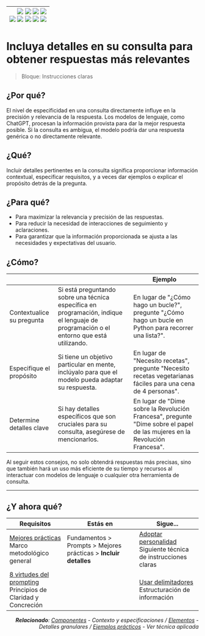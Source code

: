 <div align=right>

|[![](https://img.shields.io/badge/-Inicio-FFF?style=flat&logo=Emlakjet&logoColor=black)](/README.md) [![](https://img.shields.io/badge/-Introducción-FFF?style=flat&logo=abbrobotstudio&logoColor=black)](/documentos/intro.md) [![](https://img.shields.io/badge/-Modelos_de_lenguaje-FFF?style=flat&logo=LiveChat&logoColor=black)](/documentos/LLMs.md) [![](https://img.shields.io/badge/-Panorámica-FFF?style=flat&logo=openstreetmap&logoColor=black)](/documentos/panoramica.md)<br>  [![](https://img.shields.io/badge/-Prompts-FFF?style=flat&logo=Proton&logoColor=black)](/documentos/prompts/README.md) [![](https://img.shields.io/badge/-Ing,_de_prompts-FFF?style=flat&logo=googleearthengine&logoColor=black)](/documentos/ingenieriaDePrompts/README.md) [![](https://img.shields.io/badge/-Patrones-FFF?style=flat&logo=textpattern&logoColor=black)](/documentos/ingenieriaDePrompts/patrones/README.md) [![](https://img.shields.io/badge/8vP-FFF?style=flat&logo=v8&logoColor=black)](/documentos/prompts/mejoresPracticas/8virtudesDelPrompting.md) [![](https://img.shields.io/badge/-Casos_de_uso-FFF?style=flat&logo=gitbook&logoColor=black)](/documentos/casosDeUso/README.md)|
|-:|

</div>

# Incluya detalles en su consulta para obtener respuestas más relevantes

> Bloque: Instrucciones claras

## ¿Por qué?

El nivel de especificidad en una consulta directamente influye en la precisión y relevancia de la respuesta. Los modelos de lenguaje, como ChatGPT, procesan la información provista para dar la mejor respuesta posible. Si la consulta es ambigua, el modelo podría dar una respuesta genérica o no directamente relevante.

## ¿Qué?

Incluir detalles pertinentes en la consulta significa proporcionar información contextual, especificar requisitos, y a veces dar ejemplos o explicar el propósito detrás de la pregunta.

## ¿Para qué?

- Para maximizar la relevancia y precisión de las respuestas.
- Para reducir la necesidad de interacciones de seguimiento y aclaraciones.
- Para garantizar que la información proporcionada se ajusta a las necesidades y expectativas del usuario.

## ¿Cómo?

|||Ejemplo|
|-|-|-|
Contextualice su pregunta|Si está preguntando sobre una técnica específica en programación, indique el lenguaje de programación o el entorno que está utilizando.|En lugar de "¿Cómo hago un bucle?", pregunte "¿Cómo hago un bucle en Python para recorrer una lista?".
Especifique el propósito|Si tiene un objetivo particular en mente, inclúyalo para que el modelo pueda adaptar su respuesta.|En lugar de "Necesito recetas", pregunte "Necesito recetas vegetarianas fáciles para una cena de 4 personas".
Determine detalles clave|Si hay detalles específicos que son cruciales para su consulta, asegúrese de mencionarlos.|En lugar de "Dime sobre la Revolución Francesa", pregunte "Dime sobre el papel de las mujeres en la Revolución Francesa".

Al seguir estos consejos, no solo obtendrá respuestas más precisas, sino que también hará un uso más eficiente de su tiempo y recursos al interactuar con modelos de lenguaje o cualquier otra herramienta de consulta.

---

## ¿Y ahora qué?

<div align=right>

|Requisitos|Estás en|Sigue...|
|-|-|-|
|[Mejores prácticas](README.md)<br>Marco metodológico general|Fundamentos > Prompts > Mejores prácticas > **Incluir detalles**|[Adoptar personalidad](adoptarPersonalidad.md)<br>Siguiente técnica de instrucciones claras
|[8 virtudes del prompting](8virtudesDelPrompting.md)<br>Principios de Claridad y Concreción||[Usar delimitadores](useDelimitadores.md)<br>Estructuración de información

<i>**Relacionado**: [Componentes](../componentes.md) - Contexto y especificaciones / [Elementos](../elementos.md) - Detalles granulares / [Ejemplos prácticos](../ejemplos.md) - Ver técnica aplicada</i>

</div>